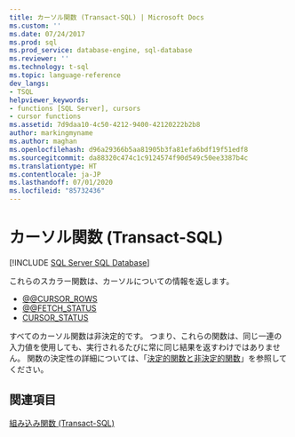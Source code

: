 ```yaml
---
title: カーソル関数 (Transact-SQL) | Microsoft Docs
ms.custom: ''
ms.date: 07/24/2017
ms.prod: sql
ms.prod_service: database-engine, sql-database
ms.reviewer: ''
ms.technology: t-sql
ms.topic: language-reference
dev_langs:
- TSQL
helpviewer_keywords:
- functions [SQL Server], cursors
- cursor functions
ms.assetid: 7d9daa10-4c50-4212-9400-42120222b2b8
author: markingmyname
ms.author: maghan
ms.openlocfilehash: d96a29366b5aa81905b3fa81efa6bdf19f51edf8
ms.sourcegitcommit: da88320c474c1c9124574f90d549c50ee3387b4c
ms.translationtype: HT
ms.contentlocale: ja-JP
ms.lasthandoff: 07/01/2020
ms.locfileid: "85732436"
---
```

# <a name="cursor-functions-transact-sql"></a>カーソル関数 (Transact-SQL)
[!INCLUDE [SQL Server SQL Database](../../includes/applies-to-version/sql-asdb.md)]

これらのスカラー関数は、カーソルについての情報を返します。
  
- [@@CURSOR_ROWS](../../t-sql/functions/cursor-rows-transact-sql.md)
- [@@FETCH_STATUS](../../t-sql/functions/fetch-status-transact-sql.md)
- [CURSOR_STATUS](../../t-sql/functions/cursor-status-transact-sql.md)
  
すべてのカーソル関数は非決定的です。 つまり、これらの関数は、同じ一連の入力値を使用しても、実行されるたびに常に同じ結果を返すわけではありません。 関数の決定性の詳細については、「[決定的関数と非決定的関数](../../relational-databases/user-defined-functions/deterministic-and-nondeterministic-functions.md)」を参照してください。
  
## <a name="see-also"></a>関連項目

[組み込み関数 &#40;Transact-SQL&#41;](~/t-sql/functions/functions.md)
